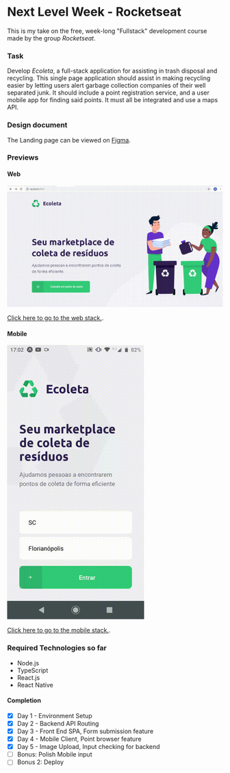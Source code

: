 # Next Level Week - Rocketseat

This is my take on the free, week-long "Fullstack" development course made by the group _Rocketseat_.

### Task

Develop _Ecoleta_, a full-stack application for assisting in trash disposal and recycling. This single page application should assist in making recycling easier by letting users alert garbage collection companies of their well separated junk. It should include a point registration service, and a user mobile app for finding said points. It must all be integrated and use a maps API.

### Design document

The Landing page can be viewed on [Figma](https://www.figma.com/file/9TlOcj6l7D05fZhU12xWT3/Ecoleta-(Booster)?node-id=0%3A1).

### Previews

#### Web

![static](./aulas/web/docs/preview/web_preview.gif)

[Click here to go to the web stack.](./aulas/web).

#### Mobile

![static](./aulas/mobile/docs/preview/mobile_preview.gif)

[Click here to go to the mobile stack.](./aulas/mobile).

### Required Technologies so far

- Node.js
- TypeScript
- React.js
- React Native

#### Completion

- [x] Day 1 - Environment Setup 
- [x] Day 2 - Backend API Routing
- [x] Day 3 - Front End SPA, Form submission feature
- [x] Day 4 - Mobile Client, Point browser feature
- [x] Day 5 - Image Upload, Input checking for backend
- [ ] Bonus: Polish Mobile input
- [ ] Bonus 2: Deploy
